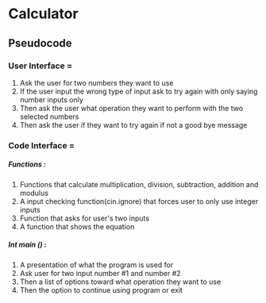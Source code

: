 # Calculator

## Pseudocode

### User Interface =

1. Ask the user for two numbers they want to use
2. If the user input the wrong type of input ask to try again with only saying number inputs only
3. Then ask the user what operation they want to perform with the two selected numbers
4. Then ask the user if they want to try again if not a good bye message

### Code Interface =

##### Functions :

1. Functions that calculate multiplication, division, subtraction, addition and modulus
2. A input checking function(cin.ignore) that forces user to only use integer inputs
3. Function that asks for user's two inputs
4. A function that shows the equation

##### Int main () :

1. A presentation of what the program is used for
2. Ask user for two input number #1 and number #2
3. Then a list of options toward what operation they want to use
4. Then the option to continue using program or exit
